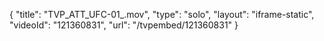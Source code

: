 {
    "title": "TVP_ATT_UFC-01_.mov",
    "type": "solo",
    "layout": "iframe-static",
    "videoId": "121360831",
    "url": "\/tvpembed\/121360831"
}